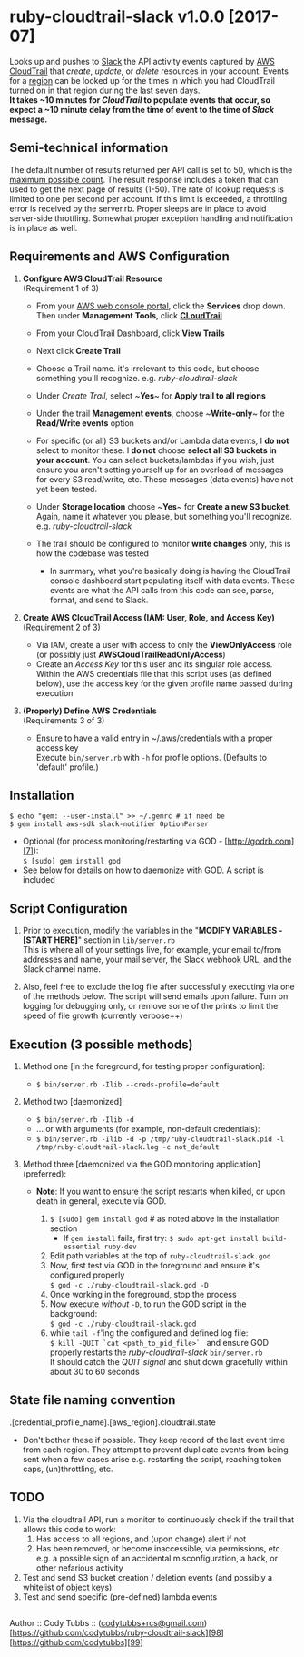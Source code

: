 
# ruby-cloudtrail-slack v1.0.0 [2017-07]

   Looks up and pushes to [Slack][1] the API activity events captured by [AWS CloudTrail][2] that *create*, *update*, or *delete*
   resources in your account. Events for a [region][3] can be looked up for the times in which you had CloudTrail
   turned on in that region during the last seven days.  
   **It takes ~10 minutes for *CloudTrail* to populate events that occur, so expect a ~10 minute delay from the
   time of event to the time of *Slack* message.**

## Semi-technical information
   The default number of results returned per API call is set to 50, which is the [maximum possible count][4].
   The result response includes a token that can used to get the next page of results (1-50).
   The rate of lookup requests is limited to one per second per account. If this limit is exceeded,
   a throttling error is received by the server.rb. Proper sleeps are in place to avoid server-side
   throttling. Somewhat proper exception handling and notification is in place as well.

## Requirements and AWS Configuration
1. **Configure AWS CloudTrail Resource**  
(Requirement 1 of 3)
    - From your [AWS web console portal][5], click the **Services** drop down. Then under **Management Tools**, click **[CLoudTrail][6]**    
    - From your CloudTrail Dashboard, click **View Trails**
    - Next click **Create Trail**  
    - Choose a Trail name. it's irrelevant to this code, but choose something you'll recognize. e.g. *ruby-cloudtrail-slack* 
    - Under *Create Trail*, select ~**Yes**~ for **Apply trail to all regions**  
    - Under the trail **Management events**, choose ~**Write-only**~ for the **Read/Write events** option  
    - For specific (or all) S3 buckets and/or Lambda data events, I **do not** select to monitor these. I **do not** choose **select all S3 buckets in your account**. You can select
    buckets/lambdas if you wish, just ensure you aren't setting yourself up for an overload of messages for every S3 read/write, etc. These messages (data events) have not yet been tested.  
    - Under **Storage location** choose ~**Yes**~ for **Create a new S3 bucket**. Again, name it whatever you please, but something you'll recognize. e.g. *ruby-cloudtrail-slack*
    
    - The trail should be configured to monitor **write changes** only, this is how the codebase was tested 
      - In summary, what you're basically doing is having the CloudTrail console dashboard start populating itself with data events. These events are what the API calls from this code can see, parse, format, and send to Slack.

2. **Create AWS CloudTrail Access (IAM: User, Role, and Access Key)**  
(Requirement 2 of 3)
    - Via IAM, create a user with access to only the **ViewOnlyAccess** role (or possibly just **AWSCloudTrailReadOnlyAccess**)
    - Create an *Access Key* for this user and its singular role access.  Within the AWS credentials file that this script uses (as defined below), use the access key for the given profile name passed during execution

3. **(Properly) Define AWS Credentials**  
(Requirements 3 of 3)
    - Ensure to have a valid entry in ~/.aws/credentials with a proper access key  
    Execute `bin/server.rb` with `-h` for profile options. (Defaults to 'default' profile.)

## Installation

`$ echo "gem: --user-install" >> ~/.gemrc # if need be`  
`$ gem install aws-sdk slack-notifier OptionParser`  

 - Optional (for process monitoring/restarting via GOD - [http://godrb.com][7]):  
   `$ [sudo] gem install god`  
 - See below for details on how to daemonize with GOD. A script is included

## Script Configuration

  1. Prior to execution, modify the variables in the "**MODIFY VARIABLES - [START HERE]**" section in `lib/server.rb`  
  This is where all of your settings live, for example, your email to/from addresses and name, your mail server, the Slack webhook URL, and the Slack channel name.  

  2. Also, feel free to exclude the log file after successfully executing via one of the methods below.
  The script will send emails upon failure.  Turn on logging for debugging only, or remove some of the prints to limit
  the speed of file growth (currently verbose++)

## Execution (3 possible methods)

1. Method one [in the foreground, for testing proper configuration]:  
    - `$ bin/server.rb -Ilib --creds-profile=default`  
  
2. Method two [daemonized]:  
    - `$ bin/server.rb -Ilib -d`  
    - ... or with arguments (for example, non-default credentials):
    - `$ bin/server.rb -Ilib -d -p /tmp/ruby-cloudtrail-slack.pid -l /tmp/ruby-cloudtrail-slack.log -c not_default`  
    
3. Method three [daemonized via the GOD monitoring application] (preferred):
    - **Note**: If you want to ensure the script restarts when killed, or upon death in general, execute via GOD.

      1. `$ [sudo] gem install god` # as noted above in the installation section  
         - If `gem install` fails, first try: `$ sudo apt-get install build-essential ruby-dev`  
      2. Edit path variables at the top of `ruby-cloudtrail-slack.god`
      3. Now, first test via GOD in the foreground and ensure it's configured properly  
      `$ god -c ./ruby-cloudtrail-slack.god -D`  
      4. Once working in the foreground, stop the process
      5. Now execute *without* `-D`, to run the GOD script in the background:  
      `$ god -c ./ruby-cloudtrail-slack.god`
      6. while `tail -f`'ing the configured and defined log file:  
      ```$ kill -QUIT `cat <path_to_pid_file>` ``` and
      ensure GOD properly restarts the *ruby-cloudtrail-slack* `bin/server.rb`  
      It should catch the *QUIT signal* and shut down gracefully within about 30 to 60 seconds

## State file naming convention
 .[credential_profile_name].[aws_region].cloudtrail.state  
 - Don't bother these if possible. They keep record of the last event time from each region.  They attempt to prevent duplicate events from
  being sent when a few cases arise e.g. restarting the script, reaching token caps, (un)throttling, etc.


## TODO
1. Via the cloudtrail API, run a monitor to continuously check if the trail that allows this code to work:  
   1. Has access to all regions, and (upon change) alert if not  
   2. Has been removed, or become inaccessible, via permissions, etc. e.g. a possible sign of an accidental misconfiguration, a hack, or other nefarious activity
2. Test and send S3 bucket creation / deletion events (and possibly a whitelist of object keys)  
3. Test and send specific (pre-defined) lambda events  

##

Author :: Cody Tubbs :: (codytubbs+rcs@gmail.com)  
[https://github.com/codytubbs/ruby-cloudtrail-slack][98]
[https://github.com/codytubbs][99]


[1]: https://slack.com
[2]: https://aws.amazon.com/cloudtrail/
[3]: https://aws.amazon.com/about-aws/global-infrastructure/regional-product-services/
[4]: https://docs.aws.amazon.com/sdk-for-ruby/v3/api/Aws/CloudTrail/Client.html#lookup_events-instance_method
[5]: https://us-west-2.console.aws.amazon.com/console/home?region=us-west-2
[6]: https://us-west-2.console.aws.amazon.com/cloudtrail/home?region=us-west-2#/dashboard
[7]: http://godrb.com
[98]: https://github.com/codytubbs/ruby-cloudtrail-slack
[99]: https://github.com/codytubbs